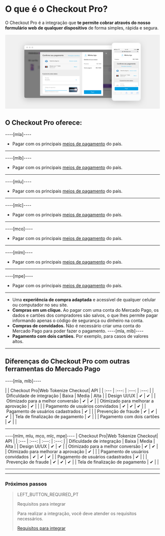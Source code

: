 # O que é o Checkout Pro?

O Checkout Pro é a integração que **te permite cobrar através do nosso formulário web de qualquer dispositivo** de forma simples, rápida e segura.

![Basic-Checkout](/images/web-payment-checkout/cho-introduction-br.png)


## O Checkout Pro oferece:

----[mla]----
* Pagar com os principais  <a href="https://www.mercadopago.com.ar/ayuda/medios-de-pago-cuotas-promociones_264" target="_blank"> meios de pagamento</a> do país.
------------
----[mlb]----
* Pagar com os principais  <a href="https://www.mercadopago.com.br/ajuda/meios-de-pagamento-parcelamento_265" target="_blank"> meios de pagamento</a> do país.
------------
----[mlu]----
* Pagar com os principais  <a href="https://www.mercadopago.com.uy/ayuda/medios-de-pago-cuotas-promociones_264" target="_blank"> meios de pagamento</a> do país.
------------
----[mlc]----
* Pagar com os principais  <a href="https://www.mercadopago.cl/ayuda/medios-de-pago-cuotas-promociones_264" target="_blank"> meios de pagamento</a> do país.
------------
----[mco]----
* Pagar com os principais  <a href="https://www.mercadopago.com.co/ayuda/medios-de-pago-cuotas-promociones_264" target="_blank"> meios de pagamento</a> do país.
------------
----[mlm]----
* Pagar com os principais  <a href="https://www.mercadopago.com.mx/ayuda/medios-de-pago-cuotas-promociones_264" target="_blank"> meios de pagamento</a> do país.
------------
----[mpe]----
* Pagar com os principais  <a href="https://www.mercadopago.com.pe/ayuda/medios-de-pago-cuotas-promociones_264" target="_blank"> meios de pagamento</a> do país.
------------
* Uma **experiência de compra adaptada** e acessível de qualquer celular ou computador no seu site.
* **Compras em um clique.** Ao pagar com uma conta do Mercado Pago, os dados e cartões dos compradores são salvos, o que lhes permite pagar informando apenas o código de segurança ou dinheiro na conta.
* **Compras de convidados.** Não é necessário criar uma conta do Mercado Pago para poder fazer o pagamento.
----[mla, mlb]----
* **Pagamento com dois cartões.** Por exemplo, para casos de valores altos.	 
------------

## Diferenças do Checkout Pro com outras ferramentas do Mercado Pago

----[mla, mlb]----

| | Checkout Pro|Web Tokenize Checkout|      API |
| :---  | :---: | :---: | :---: |
| Dificuldade de integração 			  	     |    Baixa    |       Media         |     Alta |
| Design UI/UX 							  	           |      ✔      |         ✔           |
| Otimizado para a melhor conversão	     |      ✔      |         ✔           |
| Otimizado para melhorar a aprovação     |      ✔      |                     | |
| Pagamento de usuários convidados    	   |      ✔      |         ✔           |      ✔ |
| Pagamento de usuários cadastrados        |      ✔      |                     |
| Prevenção de fraude               	     |      ✔      |         ✔           |      ✔ |
| Tela de finalização de pagamento 		     |      ✔      |                     |
| Pagamento com dois cartões		           |      ✔      |                     |

------------

----[mlm, mlu, mco, mlc, mpe]----
                                   | Checkout Pro|Web Tokenize Checkout|      API |
| :---  | :---: | :---: | :---: |
| Dificuldade de integração 			  	     |    Baixa    |       Media         |     Alta |
| Design UI/UX 							  	           |      ✔      |         ✔           |
| Otimizado para a melhor conversão	     |      ✔      |         ✔           |
| Otimizado para melhorar a aprovação     |      ✔      |                     |
| Pagamento de usuários convidados    	   |      ✔      |         ✔           |      ✔ |
| Pagamento de usuários cadastrados        |      ✔      |                     |
| Prevenção de fraude               	     |      ✔      |         ✔           |      ✔ |
| Tela de finalização de pagamento 		     |      ✔      |                     |

------------

---

### Próximos passos

> LEFT_BUTTON_REQUIRED_PT
>
> Requisitos para integrar
>
> Para realizar a integração, você deve atender os requisitos necessários.
>
> [Requisitos para integrar](https://www.mercadopago.com.br/developers/pt/guides/online-payments/checkout-pro/previous-requirements/)
>
